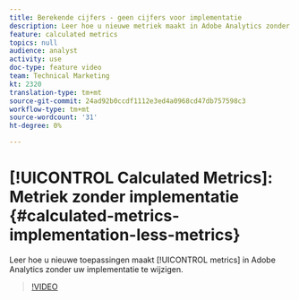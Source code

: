 ```yaml
---
title: Berekende cijfers - geen cijfers voor implementatie
description: Leer hoe u nieuwe metriek maakt in Adobe Analytics zonder uw implementatie te wijzigen.
feature: calculated metrics
topics: null
audience: analyst
activity: use
doc-type: feature video
team: Technical Marketing
kt: 2320
translation-type: tm+mt
source-git-commit: 24ad92b0ccdf1112e3ed4a0968cd47db757598c3
workflow-type: tm+mt
source-wordcount: '31'
ht-degree: 0%

---
```



# [!UICONTROL Calculated Metrics]: Metriek zonder implementatie {#calculated-metrics-implementation-less-metrics}

Leer hoe u nieuwe toepassingen maakt [!UICONTROL metrics] in Adobe Analytics zonder uw implementatie te wijzigen.

>[!VIDEO](https://video.tv.adobe.com/v/25407/?quality=12)
